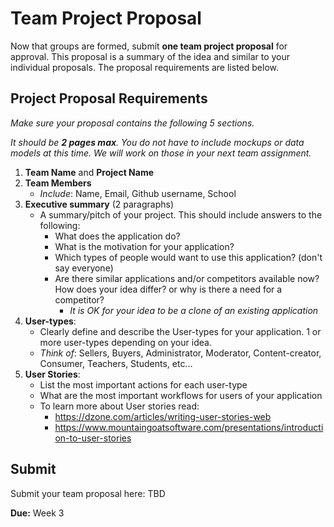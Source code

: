 # Team Project Proposal

Now that groups are formed, submit **one team project proposal** for approval. This proposal is a summary of the idea and similar to your individual proposals. The proposal requirements are listed below.

## Project Proposal Requirements

_Make sure your proposal contains the following 5 sections._

_It should be **2 pages max**. You do not have to include mockups or data models at this time. We will work on those in your next team assignment._

1. **Team Name** and **Project Name**
2. **Team Members**
   - _Include_: Name, Email, Github username, School
3. **Executive summary** (2 paragraphs)
   - A summary/pitch of your project. This should include answers to the following:
     - What does the application do?
     - What is the motivation for your application?
     - Which types of people would want to use this application? (don't say everyone)
     - Are there similar applications and/or competitors available now? How does your idea differ? or why is there a need for a competitor?
       - _It is OK for your idea to be a clone of an existing application_
4. **User-types**:
   - Clearly define and describe the User-types for your application. 1 or more user-types depending on your idea.
   - _Think of_: Sellers, Buyers, Administrator, Moderator, Content-creator, Consumer, Teachers, Students, etc...
5. **User Stories**:
   - List the most important actions for each user-type
   - What are the most important workflows for users of your application
   - To learn more about User stories read:
     - https://dzone.com/articles/writing-user-stories-web
     - https://www.mountaingoatsoftware.com/presentations/introduction-to-user-stories

## Submit

Submit your team proposal here: TBD

**Due:** Week 3
